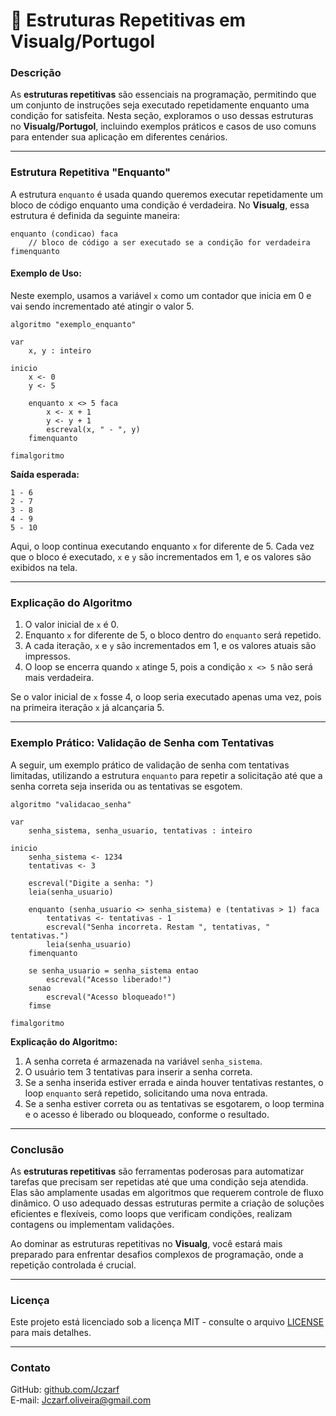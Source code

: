 
# 📘 Estruturas Repetitivas em Visualg/Portugol

### Descrição

As **estruturas repetitivas** são essenciais na programação, permitindo que um conjunto de instruções seja executado repetidamente enquanto uma condição for satisfeita. Nesta seção, exploramos o uso dessas estruturas no **Visualg/Portugol**, incluindo exemplos práticos e casos de uso comuns para entender sua aplicação em diferentes cenários.

---

### Estrutura Repetitiva "Enquanto"

A estrutura `enquanto` é usada quando queremos executar repetidamente um bloco de código enquanto uma condição é verdadeira. No **Visualg**, essa estrutura é definida da seguinte maneira:

```portugol
enquanto (condicao) faca
    // bloco de código a ser executado se a condição for verdadeira
fimenquanto
```

#### Exemplo de Uso:

Neste exemplo, usamos a variável `x` como um contador que inicia em 0 e vai sendo incrementado até atingir o valor 5.

```portugol
algoritmo "exemplo_enquanto"

var
    x, y : inteiro

inicio
    x <- 0
    y <- 5

    enquanto x <> 5 faca
        x <- x + 1
        y <- y + 1
        escreval(x, " - ", y)
    fimenquanto

fimalgoritmo
```

**Saída esperada:**
```
1 - 6
2 - 7
3 - 8
4 - 9
5 - 10
```

Aqui, o loop continua executando enquanto `x` for diferente de 5. Cada vez que o bloco é executado, `x` e `y` são incrementados em 1, e os valores são exibidos na tela.

---

### Explicação do Algoritmo

1. O valor inicial de `x` é 0.
2. Enquanto `x` for diferente de 5, o bloco dentro do `enquanto` será repetido.
3. A cada iteração, `x` e `y` são incrementados em 1, e os valores atuais são impressos.
4. O loop se encerra quando `x` atinge 5, pois a condição `x <> 5` não será mais verdadeira.

Se o valor inicial de `x` fosse 4, o loop seria executado apenas uma vez, pois na primeira iteração `x` já alcançaria 5.

---

### Exemplo Prático: Validação de Senha com Tentativas

A seguir, um exemplo prático de validação de senha com tentativas limitadas, utilizando a estrutura `enquanto` para repetir a solicitação até que a senha correta seja inserida ou as tentativas se esgotem.

```portugol
algoritmo "validacao_senha"

var
    senha_sistema, senha_usuario, tentativas : inteiro

inicio
    senha_sistema <- 1234
    tentativas <- 3

    escreval("Digite a senha: ")
    leia(senha_usuario)

    enquanto (senha_usuario <> senha_sistema) e (tentativas > 1) faca
        tentativas <- tentativas - 1
        escreval("Senha incorreta. Restam ", tentativas, " tentativas.")
        leia(senha_usuario)
    fimenquanto

    se senha_usuario = senha_sistema entao
        escreval("Acesso liberado!")
    senao
        escreval("Acesso bloqueado!")
    fimse

fimalgoritmo
```

**Explicação do Algoritmo:**

1. A senha correta é armazenada na variável `senha_sistema`.
2. O usuário tem 3 tentativas para inserir a senha correta.
3. Se a senha inserida estiver errada e ainda houver tentativas restantes, o loop `enquanto` será repetido, solicitando uma nova entrada.
4. Se a senha estiver correta ou as tentativas se esgotarem, o loop termina e o acesso é liberado ou bloqueado, conforme o resultado.

---

### Conclusão

As **estruturas repetitivas** são ferramentas poderosas para automatizar tarefas que precisam ser repetidas até que uma condição seja atendida. Elas são amplamente usadas em algoritmos que requerem controle de fluxo dinâmico. O uso adequado dessas estruturas permite a criação de soluções eficientes e flexíveis, como loops que verificam condições, realizam contagens ou implementam validações.

Ao dominar as estruturas repetitivas no **Visualg**, você estará mais preparado para enfrentar desafios complexos de programação, onde a repetição controlada é crucial.

---

### Licença

Este projeto está licenciado sob a licença MIT - consulte o arquivo [LICENSE](/LICENSE.md) para mais detalhes.

---

### Contato

GitHub: [github.com/Jczarf](https://github.com/Jczarf)  
E-mail: Jczarf.oliveira@gmail.com
